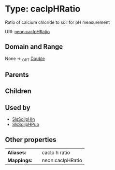 
# Type: caclpHRatio


Ratio of calcium chloride to soil for pH measurement

URI: [neon:caclpHRatio](https://data.neonscience.org/caclpHRatio)


## Domain and Range

None ->  <sub>OPT</sub> [Double](types/Double.md)

## Parents


## Children


## Used by

 * [SlsSoilpHIn](SlsSoilpHIn.md)
 * [SlsSoilpHPub](SlsSoilpHPub.md)

## Other properties

|  |  |  |
| --- | --- | --- |
| **Aliases:** | | caclp h ratio |
| **Mappings:** | | neon:caclpHRatio |


